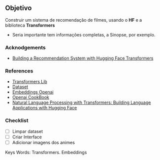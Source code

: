 ## Objetivo
Construir um sistema de recomendação de filmes, usando o **HF** e a biblioteca **Transformers**


- Seria importante tem informações completas, a Sinopse, por exemplo.

### Acknodgements
- [Building a Recommendation System with Hugging Face Transformers](https://www.kdnuggets.com/building-a-recommendation-system-with-hugging-face-transformers)

### References
- [Transformers Lib](https://huggingface.co/docs/transformers/en/index)
- [Dataset](https://www.kaggle.com/datasets/CooperUnion/anime-recommendations-database?select=anime.csv)
- [Embeddings Openai](https://platform.openai.com/docs/guides/embeddings)
- [Openai CookBook](https://cookbook.openai.com/)
- [Natural Language Processing with Transformers: Building Language Applications with Hugging Face](https://www.amazon.com/Natural-Language-Processing-Transformers-Applications/dp/1098103246)

### Checklist

- [ ] Limpar dataset
- [ ] Criar Interface
- [ ] Adicionar imagens dos animes

Keys Words: Transformers. Embeddings
